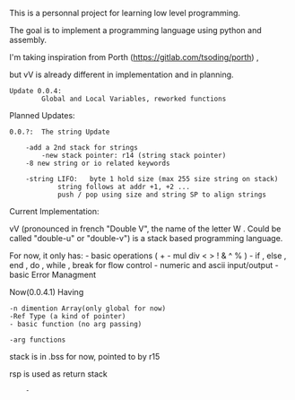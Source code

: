 This is a personnal project for learning low level programming.

The goal is to implement a programming language using python and assembly.

I'm taking inspiration from Porth (https://gitlab.com/tsoding/porth) ,

but vV is already different in implementation and in planning.



	Update 0.0.4: 
			Global and Local Variables, reworked functions
			


Planned Updates:




	0.0.?: 	The string Update
	
		-add a 2nd stack for strings
			-new stack pointer: r14 (string stack pointer)
		-8 new string or io related keywords
		
		-string LIFO:	byte 1 hold size (max 255 size string on stack)
				string follows at addr +1, +2 ...
				push / pop using size and string SP to align strings
				
				
				
	
	
	
	
Current Implementation:

vV (pronounced in french "Double V", the name of the letter W . 
Could be called "double-u" or "double-v") is a stack based programming language.

For now, it only has:
	- basic operations ( + - mul div < > ! & ^ % )
	- if , else , end , do , while , break for flow control
	- numeric and ascii input/output
	- basic Error Managment
	
Now(0.0.4.1) Having

	-n dimention Array(only global for now)
	-Ref Type (a kind of pointer)
	- basic function (no arg passing)
	
	-arg functions
	
	
	
	
	
	
stack is in .bss for now, pointed to by r15

rsp is used as return stack






	
		
		-

